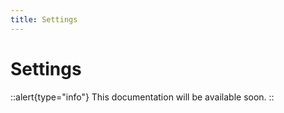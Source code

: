 ```yaml
---
title: Settings
---
```


# Settings

::alert{type="info"}
This documentation will be available soon.
::
